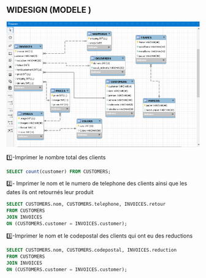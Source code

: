 
## WIDESIGN (MODELE )

![image](modele4.png)



:one:-Imprimer le nombre total des clients 

```sql
SELECT count(customer) FROM CUSTOMERS;
```

:two:- Imprimer le nom et le numero de telephone des clients ainsi que les dates ils ont retournés leur produit 

```sql
SELECT CUSTOMERS.nom, CUSTOMERS.telephone, INVOICES.retour
FROM CUSTOMERS
JOIN INVOICES 
ON (CUSTOMERS.customer = INVOICES.customer);
```


:three:-Imprimer le nom et le codepostal des clients qui ont eu des reductions 

```sql
SELECT CUSTOMERS.nom, CUSTOMERS.codepostal, INVOICES.reduction
FROM CUSTOMERS
JOIN INVOICES 
ON (CUSTOMERS.customer = INVOICES.customer);
```
